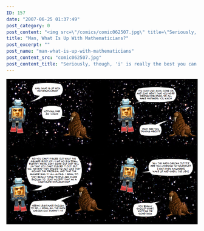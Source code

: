 ```yaml
---
ID: 157
date: "2007-06-25 01:37:49"
post_category: 0
post_content: "<img src=\"/comics/comic062507.jpg\" title=\"Seriously, though, 'i' is really the best you can do?  Come ON, guys, how gullible do you think we are?  Jeez.\" />"
title: "Man, What Is Up With Mathematicians?"
post_excerpt: ""
post_name: "man-what-is-up-with-mathematicians"
post_content_src: "comic062507.jpg"
post_content_title: "Seriously, though, 'i' is really the best you can do?  Come ON, guys, how gullible do you think we are?  Jeez."
---
```



[![Seriously, though, 'i' is really the best you can do?  Come ON, guys, how gullible do you think we are?  Jeez.](/comics-hi-res/comic062507.jpg)](/comics-hi-res/comic062507.jpg "Seriously, though, 'i' is really the best you can do?  Come ON, guys, how gullible do you think we are?  Jeez.")
